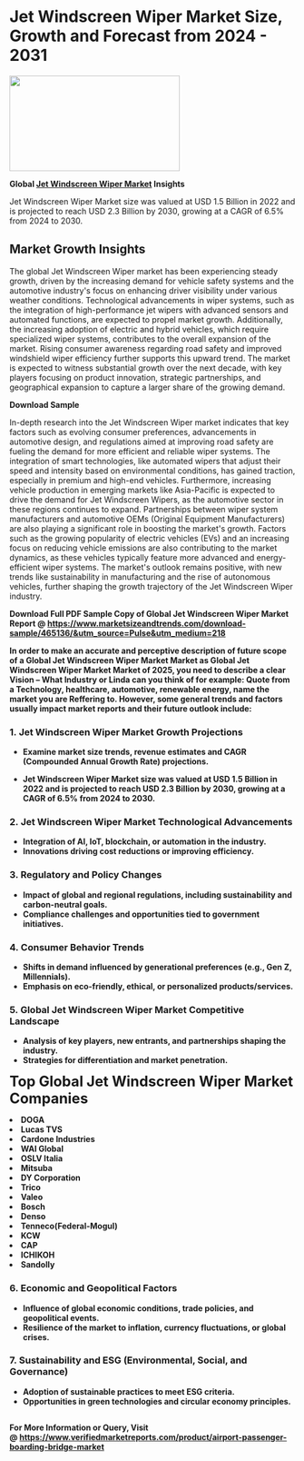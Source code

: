 <H1>Jet Windscreen Wiper Market Size, Growth and Forecast from 2024 - 2031</H1><img class="aligncenter size-medium wp-image-584254" src="https://thirdeyenews.in/wp-content/uploads/2024/09/Global-Market-Research-300x168.jpeg" alt="" width="300" height="168" /><p><strong>Global&nbsp;<a href="https://www.marketsizeandtrends.com/download-sample/465136/&amp;utm_source=Pulse&amp;utm_medium=218">Jet Windscreen Wiper Market</a> Insights</strong></p><p>Jet Windscreen Wiper Market size was valued at USD 1.5 Billion in 2022 and is projected to reach USD 2.3 Billion by 2030, growing at a CAGR of 6.5% from 2024 to 2030.</p><p><h2>Market Growth Insights</h2> <p>The global Jet Windscreen Wiper market has been experiencing steady growth, driven by the increasing demand for vehicle safety systems and the automotive industry's focus on enhancing driver visibility under various weather conditions. Technological advancements in wiper systems, such as the integration of high-performance jet wipers with advanced sensors and automated functions, are expected to propel market growth. Additionally, the increasing adoption of electric and hybrid vehicles, which require specialized wiper systems, contributes to the overall expansion of the market. Rising consumer awareness regarding road safety and improved windshield wiper efficiency further supports this upward trend. The market is expected to witness substantial growth over the next decade, with key players focusing on product innovation, strategic partnerships, and geographical expansion to capture a larger share of the growing demand.</p> <p><strong>Download Sample</strong></p> <p>In-depth research into the Jet Windscreen Wiper market indicates that key factors such as evolving consumer preferences, advancements in automotive design, and regulations aimed at improving road safety are fueling the demand for more efficient and reliable wiper systems. The integration of smart technologies, like automated wipers that adjust their speed and intensity based on environmental conditions, has gained traction, especially in premium and high-end vehicles. Furthermore, increasing vehicle production in emerging markets like Asia-Pacific is expected to drive the demand for Jet Windscreen Wipers, as the automotive sector in these regions continues to expand. Partnerships between wiper system manufacturers and automotive OEMs (Original Equipment Manufacturers) are also playing a significant role in boosting the market's growth. Factors such as the growing popularity of electric vehicles (EVs) and an increasing focus on reducing vehicle emissions are also contributing to the market dynamics, as these vehicles typically feature more advanced and energy-efficient wiper systems. The market's outlook remains positive, with new trends like sustainability in manufacturing and the rise of autonomous vehicles, further shaping the growth trajectory of the Jet Windscreen Wiper industry.</p> <p><strong></p><p><span class=""><strong>Download Full PDF Sample Copy of Global Jet Windscreen Wiper Market Report</strong> @ <a href="https://www.marketsizeandtrends.com/download-sample/465136/&amp;utm_source=Pulse&amp;utm_medium=218" target="_blank">https://www.marketsizeandtrends.com/download-sample/465136/&amp;utm_source=Pulse&amp;utm_medium=218</a></span></p><p>In order to make an accurate and perceptive description of future scope of a Global&nbsp;Jet Windscreen Wiper Market Market as Global&nbsp;Jet Windscreen Wiper Market Market of 2025, you need to describe a clear Vision &ndash; What Industry or Linda can you think of for example: Quote from a Technology, healthcare, automotive, renewable energy, name the market you are Reffering to. However, some general trends and factors usually impact market reports and their future outlook include:</p><h3>1.&nbsp;<strong>Jet Windscreen Wiper Market Growth Projections</strong></h3><ul><li>Examine market size trends, revenue estimates and CAGR (Compounded Annual Growth Rate) projections.</li><li><p>Jet Windscreen Wiper Market size was valued at USD 1.5 Billion in 2022 and is projected to reach USD 2.3 Billion by 2030, growing at a CAGR of 6.5% from 2024 to 2030.</p></li></ul><h3>2.&nbsp;<strong>Jet Windscreen Wiper Market Technological Advancements</strong></h3><ul><li>Integration of AI, IoT, blockchain, or automation in the industry.</li><li>Innovations driving cost reductions or improving efficiency.</li></ul><h3>3.&nbsp;<strong>Regulatory and Policy Changes</strong></h3><ul><li>Impact of global and regional regulations, including sustainability and carbon-neutral goals.</li><li>Compliance challenges and opportunities tied to government initiatives.</li></ul><h3>4.&nbsp;<strong>Consumer Behavior Trends</strong></h3><ul><li>Shifts in demand influenced by generational preferences (e.g., Gen Z, Millennials).</li><li>Emphasis on eco-friendly, ethical, or personalized products/services.</li></ul><h3>5.&nbsp;<strong>Global Jet Windscreen Wiper Market Competitive Landscape</strong></h3><ul><li>Analysis of key players, new entrants, and partnerships shaping the industry.</li><li>Strategies for differentiation and market penetration.</li></ul><p data-pm-slice="1 1 []"><span style="color: inherit; font-family: inherit; font-size: 25px;">Top Global Jet Windscreen Wiper Market Companies</span></p><div class="" data-test-id=""><p><li>DOGA</li><li> Lucas TVS</li><li> Cardone Industries</li><li> WAI Global</li><li> OSLV Italia</li><li> Mitsuba</li><li> DY Corporation</li><li> Trico</li><li> Valeo</li><li> Bosch</li><li> Denso</li><li> Tenneco(Federal-Mogul)</li><li> KCW</li><li> CAP</li><li> ICHIKOH</li><li> Sandolly</li></p></div><h3>6.&nbsp;<strong>Economic and Geopolitical Factors</strong></h3><ul><li>Influence of global economic conditions, trade policies, and geopolitical events.</li><li>Resilience of the market to inflation, currency fluctuations, or global crises.</li></ul><h3>7.&nbsp;<strong>Sustainability and ESG (Environmental, Social, and Governance)</strong></h3><ul><li>Adoption of sustainable practices to meet ESG criteria.</li><li>Opportunities in green technologies and circular economy principles.</li></ul><h2><strong style="font-size: 14px;">For More Information or Query, Visit @&nbsp;</strong><a style="background-color: #ffffff; font-size: 14px;" href="https://www.marketsizeandtrends.com/report/jet-windscreen-wiper-market/" target="_blank">https://www.verifiedmarketreports.com/product/airport-passenger-boarding-bridge-market</a></h2>
